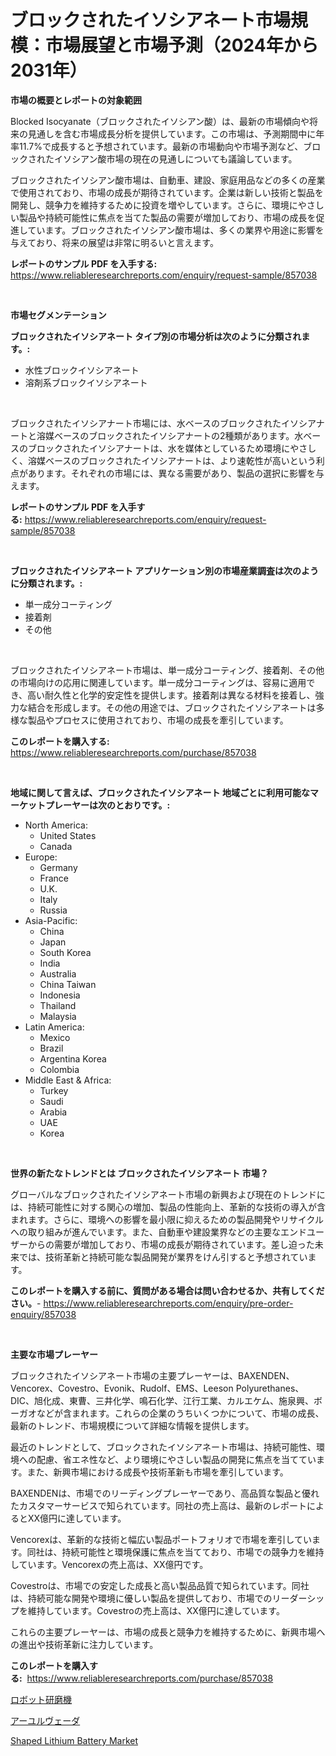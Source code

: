 <p><h1>ブロックされたイソシアネート市場規模：市場展望と市場予測（2024年から2031年）</h1></p><p><strong>市場の概要とレポートの対象範囲</strong></p>
<p><p>Blocked Isocyanate（ブロックされたイソシアン酸）は、最新の市場傾向や将来の見通しを含む市場成長分析を提供しています。この市場は、予測期間中に年率11.7%で成長すると予想されています。最新の市場動向や市場予測など、ブロックされたイソシアン酸市場の現在の見通しについても議論しています。 </p><p>ブロックされたイソシアン酸市場は、自動車、建設、家庭用品などの多くの産業で使用されており、市場の成長が期待されています。企業は新しい技術と製品を開発し、競争力を維持するために投資を増やしています。さらに、環境にやさしい製品や持続可能性に焦点を当てた製品の需要が増加しており、市場の成長を促進しています。ブロックされたイソシアン酸市場は、多くの業界や用途に影響を与えており、将来の展望は非常に明るいと言えます。</p></p>
<p><strong>レポートのサンプル PDF を入手する:</strong> <a href="https://www.reliableresearchreports.com/enquiry/request-sample/857038">https://www.reliableresearchreports.com/enquiry/request-sample/857038</a></p>
<p>&nbsp;</p>
<p><strong>市場セグメンテーション</strong></p>
<p><strong>ブロックされたイソシアネート タイプ別の市場分析は次のように分類されます。:</strong></p>
<p><ul><li>水性ブロックイソシアネート</li><li>溶剤系ブロックイソシアネート</li></ul></p>
<p>&nbsp;</p>
<p><p>ブロックされたイソシアナート市場には、水ベースのブロックされたイソシアナートと溶媒ベースのブロックされたイソシアナートの2種類があります。水ベースのブロックされたイソシアナートは、水を媒体としているため環境にやさしく、溶媒ベースのブロックされたイソシアナートは、より速乾性が高いという利点があります。それぞれの市場には、異なる需要があり、製品の選択に影響を与えます。</p></p>
<p><strong>レポートのサンプル PDF を入手する:</strong>&nbsp;<a href="https://www.reliableresearchreports.com/enquiry/request-sample/857038">https://www.reliableresearchreports.com/enquiry/request-sample/857038</a></p>
<p>&nbsp;</p>
<p><strong> ブロックされたイソシアネート アプリケーション別の市場産業調査は次のように分類されます。:</strong></p>
<p><ul><li>単一成分コーティング</li><li>接着剤</li><li>その他</li></ul></p>
<p>&nbsp;</p>
<p><p>ブロックされたイソシアネート市場は、単一成分コーティング、接着剤、その他の市場向けの応用に関連しています。単一成分コーティングは、容易に適用でき、高い耐久性と化学的安定性を提供します。接着剤は異なる材料を接着し、強力な結合を形成します。その他の用途では、ブロックされたイソシアネートは多様な製品やプロセスに使用されており、市場の成長を牽引しています。</p></p>
<p><strong>このレポートを購入する:</strong>&nbsp; <a href="https://www.reliableresearchreports.com/purchase/857038">https://www.reliableresearchreports.com/purchase/857038</a></p>
<p>&nbsp;</p>
<p><strong>地域に関して言えば、ブロックされたイソシアネート 地域ごとに利用可能なマーケットプレーヤーは次のとおりです。:</strong></p>
<p><ul>
    <li>
        North America:
        <ul>
            <li>United States</li>
            <li>Canada</li>
        </ul>
    </li>
    <li>
        Europe:
        <ul>
            <li>Germany</li>
            <li>France</li>
            <li>U.K.</li>
            <li>Italy</li>
            <li>Russia</li>
        </ul>
    </li>
    <li>
        Asia-Pacific:
        <ul>
            <li>China</li>
            <li>Japan</li>
            <li>South Korea</li>
            <li>India</li>
            <li>Australia</li>
            <li>China Taiwan</li>
            <li>Indonesia</li>
            <li>Thailand</li>
            <li>Malaysia</li>
        </ul>
    </li>
    <li>
        Latin America:
        <ul>
            <li>Mexico</li>
            <li>Brazil</li>
            <li>Argentina Korea</li>
            <li>Colombia</li>
        </ul>
    </li>
    <li>
        Middle East & Africa:
        <ul>
            <li>Turkey</li>
            <li>Saudi</li>
            <li>Arabia</li>
            <li>UAE</li>
            <li>Korea</li>
        </ul>
    </li>
    </ul></p>
<p>&nbsp;</p>
<p><strong>世界の新たなトレンドとは ブロックされたイソシアネート 市場？</strong></p>
<p><p>グローバルなブロックされたイソシアネート市場の新興および現在のトレンドには、持続可能性に対する関心の増加、製品の性能向上、革新的な技術の導入が含まれます。さらに、環境への影響を最小限に抑えるための製品開発やリサイクルへの取り組みが進んでいます。また、自動車や建設業界などの主要なエンドユーザーからの需要が増加しており、市場の成長が期待されています。差し迫った未来では、技術革新と持続可能な製品開発が業界をけん引すると予想されています。</p></p>
<p><strong>このレポートを購入する前に、質問がある場合は問い合わせるか、共有してください。</strong>- <a href="https://www.reliableresearchreports.com/enquiry/pre-order-enquiry/857038">https://www.reliableresearchreports.com/enquiry/pre-order-enquiry/857038</a></p>
<p>&nbsp;</p>
<p><strong>主要な市場プレーヤー</strong></p>
<p><p>ブロックされたイソシアネート市場の主要プレーヤーは、BAXENDEN、Vencorex、Covestro、Evonik、Rudolf、EMS、Leeson Polyurethanes、DIC、旭化成、東曹、三井化学、鳴石化学、江行工業、カルエケム、施泉興、ボーガオなどが含まれます。これらの企業のうちいくつかについて、市場の成長、最新のトレンド、市場規模について詳細な情報を提供します。</p><p>最近のトレンドとして、ブロックされたイソシアネート市場は、持続可能性、環境への配慮、省エネ性など、より環境にやさしい製品の開発に焦点を当てています。また、新興市場における成長や技術革新も市場を牽引しています。</p><p>BAXENDENは、市場でのリーディングプレーヤーであり、高品質な製品と優れたカスタマーサービスで知られています。同社の売上高は、最新のレポートによるとXX億円に達しています。</p><p>Vencorexは、革新的な技術と幅広い製品ポートフォリオで市場を牽引しています。同社は、持続可能性と環境保護に焦点を当てており、市場での競争力を維持しています。Vencorexの売上高は、XX億円です。</p><p>Covestroは、市場での安定した成長と高い製品品質で知られています。同社は、持続可能な開発や環境に優しい製品を提供しており、市場でのリーダーシップを維持しています。Covestroの売上高は、XX億円に達しています。</p><p>これらの主要プレーヤーは、市場の成長と競争力を維持するために、新興市場への進出や技術革新に注力しています。</p></p>
<p><strong>このレポートを購入する:</strong>&nbsp;&nbsp;<a href="https://www.reliableresearchreports.com/purchase/857038">https://www.reliableresearchreports.com/purchase/857038</a></p>
<p><p><a href="https://github.com/KaydenJohns1964/Market-Research-Report-List-1/blob/main/166628617125.md">ロボット研磨機</a></p><p><a href="https://github.com/marbadji/Market-Research-Report-List-1/blob/main/378288617124.md">アーユルヴェーダ</a></p><p><a href="https://github.com/mancsybtousav/Market-Research-Report-List-1/blob/main/shaped-lithium-battery-market.md">Shaped Lithium Battery Market</a></p></p>